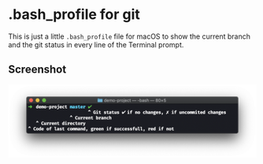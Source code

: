 # .bash_profile for git

This is just a little `.bash_profile` file for macOS to show the current branch and the git status in every line of the Terminal prompt.

## Screenshot
![Screenshot](https://raw.githubusercontent.com/tsndr/bash_profile-git/master/screen.png)
